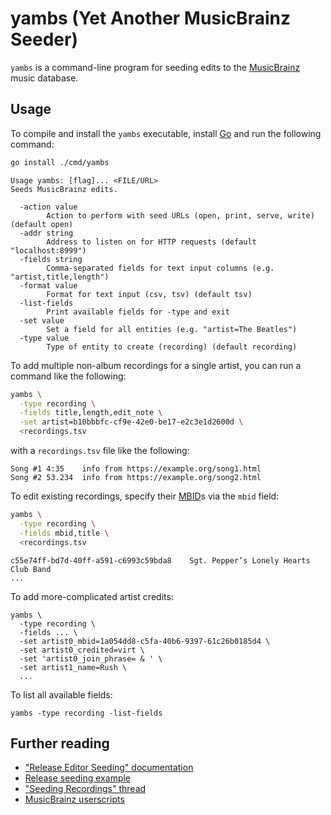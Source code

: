 # yambs (Yet Another MusicBrainz Seeder)

`yambs` is a command-line program for seeding edits to the [MusicBrainz] music
database.

[MusicBrainz]: https://musicbrainz.org/

## Usage

To compile and install the `yambs` executable, install [Go] and run the
following command:

```sh
go install ./cmd/yambs
```

[Go]: https://go.dev/

```
Usage yambs: [flag]... <FILE/URL>
Seeds MusicBrainz edits.

  -action value
    	Action to perform with seed URLs (open, print, serve, write) (default open)
  -addr string
    	Address to listen on for HTTP requests (default "localhost:8999")
  -fields string
    	Comma-separated fields for text input columns (e.g. "artist,title,length")
  -format value
    	Format for text input (csv, tsv) (default tsv)
  -list-fields
    	Print available fields for -type and exit
  -set value
    	Set a field for all entities (e.g. "artist=The Beatles")
  -type value
    	Type of entity to create (recording) (default recording)
```

To add multiple non-album recordings for a single artist, you can run a command
like the following:

```sh
yambs \
  -type recording \
  -fields title,length,edit_note \
  -set artist=b10bbbfc-cf9e-42e0-be17-e2c3e1d2600d \
  <recordings.tsv
```

with a `recordings.tsv` file like the following:

```tsv
Song #1	4:35	info from https://example.org/song1.html
Song #2	53.234	info from https://example.org/song2.html
```

To edit existing recordings, specify their [MBID]s via the `mbid` field:

```sh
yambs \
  -type recording \
  -fields mbid,title \
  <recordings.tsv
```

```tsv
c55e74ff-bd7d-40ff-a591-c6993c59bda8	Sgt. Pepper’s Lonely Hearts Club Band
...
```

To add more-complicated artist credits:

```
yambs \
  -type recording \
  -fields ... \
  -set artist0_mbid=1a054dd8-c5fa-40b6-9397-61c26b0185d4 \
  -set artist0_credited=virt \
  -set 'artist0_join_phrase= & ' \
  -set artist1_name=Rush \
  ...
```

To list all available fields:

```
yambs -type recording -list-fields
```

[MBID]: https://musicbrainz.org/doc/MusicBrainz_Identifier

## Further reading

*   ["Release Editor Seeding" documentation](https://wiki.musicbrainz.org/Development/Release_Editor_Seeding)
*   [Release seeding example](https://musicbrainz.org/static/tests/seed-love-bug.html)
*   ["Seeding Recordings" thread](https://community.metabrainz.org/t/seeding-recordings/188972)
*   [MusicBrainz userscripts](https://wiki.musicbrainz.org/Guides/Userscripts)
